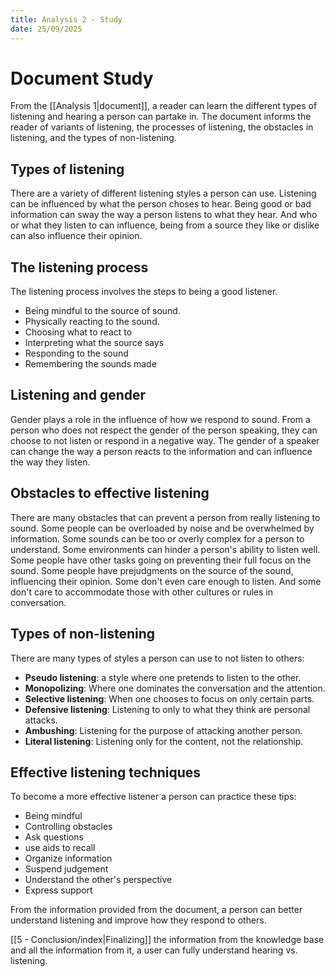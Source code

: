 ```yaml
---
title: Analysis 2 - Study
date: 25/09/2025
---
```

# Document Study

From the [[Analysis 1|document]], a reader can learn the different types of listening and hearing a person can partake in. The document informs the reader of variants of listening, the processes of listening, the obstacles in listening, and the types of non-listening. 

## Types of listening

There are a variety of different listening styles a person can use. Listening can be influenced by what the person choses to hear. Being good or bad information can sway the way a person listens to what they hear. And who or what they listen to can influence, being from a source they like or dislike can also influence their opinion.

## The listening process

The listening process involves the steps to being a good listener. 
* Being mindful to the source of sound. 
* Physically reacting to the sound. 
* Choosing what to react to
* Interpreting what the source says
* Responding to the sound
* Remembering the sounds made

## Listening and gender

Gender plays a role in the influence of how we respond to sound. From a person who does not respect the gender of the person speaking, they can choose to not listen or respond in a negative way. The gender of a speaker can change the way a person reacts to the information and can influence the way they listen.

## Obstacles to effective listening

There are many obstacles that can prevent a person from really listening to sound. Some people can be overloaded by noise and be overwhelmed by information. Some sounds can be too or overly complex for a person to understand. Some environments can hinder a person's ability to listen well. Some people have other tasks going on preventing their full focus on the sound. Some people have prejudgments on the source of the sound, influencing their opinion. Some don't even care enough to listen. And some don't care to accommodate those with other cultures or rules in conversation.

## Types of non-listening

There are many types of styles a person can use to not listen to others:
* **Pseudo listening**: a style where one pretends to listen to the other.
* **Monopolizing**: Where one dominates the conversation and the attention.
* **Selective listening**: When one chooses to focus on only certain parts.
* **Defensive listening**: Listening to only to what they think are personal attacks.
* **Ambushing**: Listening for the purpose of attacking another person.
* **Literal listening**: Listening only for the content, not the relationship.

## Effective listening techniques

To become a more effective listener a person can practice these tips:

* Being mindful
* Controlling obstacles
* Ask questions
* use aids to recall
* Organize information
* Suspend judgement
* Understand the other's perspective
* Express support

From the information provided from the document, a person can better understand listening and improve how they respond to others.

[[5 - Conclusion/index|Finalizing]] the information from the knowledge base and all the information from it, a user can fully understand hearing vs. listening.



